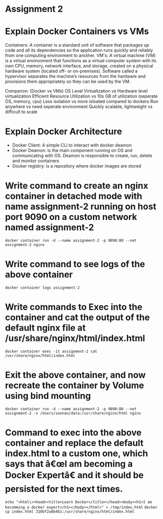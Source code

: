 # Assignment 2

# Explain Docker Containers vs VMs
  Containers: A container is a standard unit of software that packages up code and all its dependencies so the application runs quickly and reliably from one computing environment to another.
  VM's: A virtual machine (VM) is a virtual environment that functions as a virtual computer system with its own CPU, memory, network interface, and storage, created on a physical hardware system (located off- or on-premises). Software called a hypervisor separates the machine’s resources from the hardware and provisions them appropriately so they can be used by the VM. 
  
  Comparion: (Docker vs VMs)
  OS Level Virtualization  vs Hardware level virtualization 
  Efficient Resource Utilization vs 10s GB of utilization (seperate OS, memory, cpu)
  Less isolation vs more isloated compared to dockers
  Run anywhere vs need seperate environment
  Quickly scalable, lightweight vs difficult to scale

# Explain Docker Architecture
  - Docker Client: A simple CLI to interact with docker deamon
  - Docker Deamon: is the main component running on OS and communicating with OS. Deamon is responsible to create, run, delete and monitor containers
  - Docker registry: is a repository where docker images are stored
# Write command to create an nginx container in detached mode with name assignment-2 running on host port 9090 on a custom network named assignment-2
  `docker container run -d --name assignment-2 -p 9090:80 --net assignment-2 nginx`

# Write command to see logs of the above container
  `docker container logs assignment-2`

# Write commands to Exec into the container and cat the output of the default nginx file at /usr/share/nginx/html/index.html 
  `docker container exec -it assignment-2 cat /usr/share/nginx/html/index.html`
# Exit the above container, and now recreate the container by Volume using bind mounting
  `docker container run -d --name assignment-2 -p 9090:80 --net assignment-2 -v /Users/sannan/data:/usr/share/nginx/html nginx`
# Command to exec into the above container and replace the default index.html to a custom one, which says that â€œI am becoming a Docker Expertâ€ and it should be persisted for the next times.
  `echo "<html\><head><title>Learn Docker</title></head><body><h1>I am becomming a docker expert</h1></body></html>" > /tmp/index.html`
  `docker cp index.html 310bf2a8b4b1:/usr/share/nginx/html/index.html`